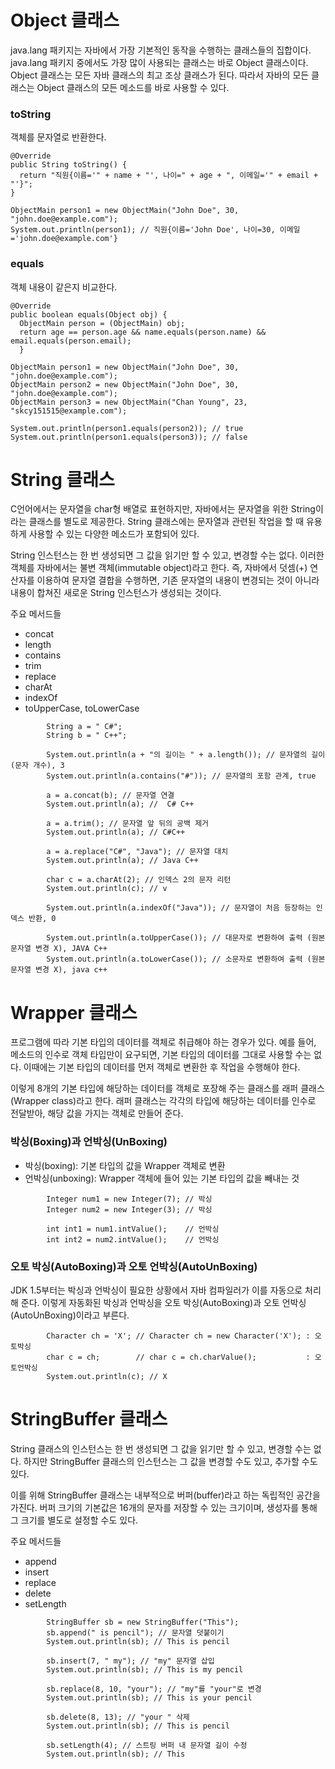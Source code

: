 # Object 클래스
java.lang 패키지는 자바에서 가장 기본적인 동작을 수행하는 클래스들의 집합이다. java.lang 패키지 중에서도 가장 많이 사용되는 클래스는 바로 Object 클래스이다. Object 클래스는 모든 자바 클래스의 최고 조상 클래스가 된다. 따라서 자바의 모든 클래스는 Object 클래스의 모든 메소드를 바로 사용할 수 있다.

### toString 
객체를 문자열로 반환한다.

```
@Override
public String toString() {
  return "직원{이름='" + name + "', 나이=" + age + ", 이메일='" + email + "'}";
}

ObjectMain person1 = new ObjectMain("John Doe", 30, "john.doe@example.com");
System.out.println(person1); // 직원{이름='John Doe', 나이=30, 이메일='john.doe@example.com'}
```

### equals
객체 내용이 같은지 비교한다.

```
@Override
public boolean equals(Object obj) {
  ObjectMain person = (ObjectMain) obj;
  return age == person.age && name.equals(person.name) && email.equals(person.email);
  }

ObjectMain person1 = new ObjectMain("John Doe", 30, "john.doe@example.com");
ObjectMain person2 = new ObjectMain("John Doe", 30, "john.doe@example.com");
ObjectMain person3 = new ObjectMain("Chan Young", 23, "skcy151515@example.com");

System.out.println(person1.equals(person2)); // true
System.out.println(person1.equals(person3)); // false
```

# String 클래스
C언어에서는 문자열을 char형 배열로 표현하지만, 자바에서는 문자열을 위한 String이라는 클래스를 별도로 제공한다. String 클래스에는 문자열과 관련된 작업을 할 때 유용하게 사용할 수 있는 다양한 메소드가 포함되어 있다.

String 인스턴스는 한 번 생성되면 그 값을 읽기만 할 수 있고, 변경할 수는 없다. 이러한 객체를 자바에서는 불변 객체(immutable object)라고 한다. 즉, 자바에서 덧셈(+) 연산자를 이용하여 문자열 결합을 수행하면, 기존 문자열의 내용이 변경되는 것이 아니라 내용이 합쳐진 새로운 String 인스턴스가 생성되는 것이다.

주요 메서드들
- concat
- length
- contains
- trim
- replace
- charAt
- indexOf
- toUpperCase, toLowerCase

```
        String a = " C#";
        String b = " C++";

        System.out.println(a + "의 길이는 " + a.length()); // 문자열의 길이(문자 개수), 3
        System.out.println(a.contains("#")); // 문자열의 포함 관계, true

        a = a.concat(b); // 문자열 연결
        System.out.println(a); //  C# C++

        a = a.trim(); // 문자열 앞 뒤의 공백 제거
        System.out.println(a); // C#C++

        a = a.replace("C#", "Java"); // 문자열 대치
        System.out.println(a); // Java C++

        char c = a.charAt(2); // 인덱스 2의 문자 리턴
        System.out.println(c); // v

        System.out.println(a.indexOf("Java")); // 문자열이 처음 등장하는 인덱스 반환, 0

        System.out.println(a.toUpperCase()); // 대문자로 변환하여 출력 (원본 문자열 변경 X), JAVA C++
        System.out.println(a.toLowerCase()); // 소문자로 변환하여 출력 (원본 문자열 변경 X), java c++
```

# Wrapper 클래스
프로그램에 따라 기본 타입의 데이터를 객체로 취급해야 하는 경우가 있다. 예를 들어, 메소드의 인수로 객체 타입만이 요구되면, 기본 타입의 데이터를 그대로 사용할 수는 없다. 이때에는 기본 타입의 데이터를 먼저 객체로 변환한 후 작업을 수행해야 한다.

 이렇게 8개의 기본 타입에 해당하는 데이터를 객체로 포장해 주는 클래스를 래퍼 클래스(Wrapper class)라고 한다. 래퍼 클래스는 각각의 타입에 해당하는 데이터를 인수로 전달받아, 해당 값을 가지는 객체로 만들어 준다.

 ### 박싱(Boxing)과 언박싱(UnBoxing)
- 박싱(boxing): 기본 타입의 값을 Wrapper 객체로 변환
- 언박싱(unboxing): Wrapper 객체에 들어 있는 기본 타입의 값을 빼내는 것

```
        Integer num1 = new Integer(7); // 박싱
        Integer num2 = new Integer(3); // 박싱

        int int1 = num1.intValue();    // 언박싱
        int int2 = num2.intValue();    // 언박싱
```

### 오토 박싱(AutoBoxing)과 오토 언박싱(AutoUnBoxing)
JDK 1.5부터는 박싱과 언박싱이 필요한 상황에서 자바 컴파일러가 이를 자동으로 처리해 준다. 이렇게 자동화된 박싱과 언박싱을 오토 박싱(AutoBoxing)과 오토 언박싱(AutoUnBoxing)이라고 부른다.

```
        Character ch = 'X'; // Character ch = new Character('X'); : 오토박싱
        char c = ch;        // char c = ch.charValue();           : 오토언박싱
        System.out.println(c); // X
```

# StringBuffer 클래스
String 클래스의 인스턴스는 한 번 생성되면 그 값을 읽기만 할 수 있고, 변경할 수는 없다. 하지만 StringBuffer 클래스의 인스턴스는 그 값을 변경할 수도 있고, 추가할 수도 있다.

이를 위해 StringBuffer 클래스는 내부적으로 버퍼(buffer)라고 하는 독립적인 공간을 가진다. 버퍼 크기의 기본값은 16개의 문자를 저장할 수 있는 크기이며, 생성자를 통해 그 크기를 별도로 설정할 수도 있다.

주요 메서드들
- append
- insert
- replace
- delete
- setLength

```
        StringBuffer sb = new StringBuffer("This");
        sb.append(" is pencil"); // 문자열 덧붙이기
        System.out.println(sb); // This is pencil

        sb.insert(7, " my"); // "my" 문자열 삽입
        System.out.println(sb); // This is my pencil

        sb.replace(8, 10, "your"); // "my"를 "your"로 변경
        System.out.println(sb); // This is your pencil

        sb.delete(8, 13); // "your " 삭제
        System.out.println(sb); // This is pencil

        sb.setLength(4); // 스트링 버퍼 내 문자열 길이 수정
        System.out.println(sb); // This
```
